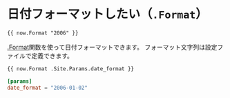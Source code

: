 # 日付フォーマットしたい（``.Format``）

```html
{{ now.Format "2006" }}
```

[.Format](https://gohugo.io/functions/format/)関数を使って日付フォーマットできます。
フォーマット文字列は設定ファイルで定義できます。

```html
{{ now.Format .Site.Params.date_format }}
```

```toml
[params]
date_format = "2006-01-02"
```
